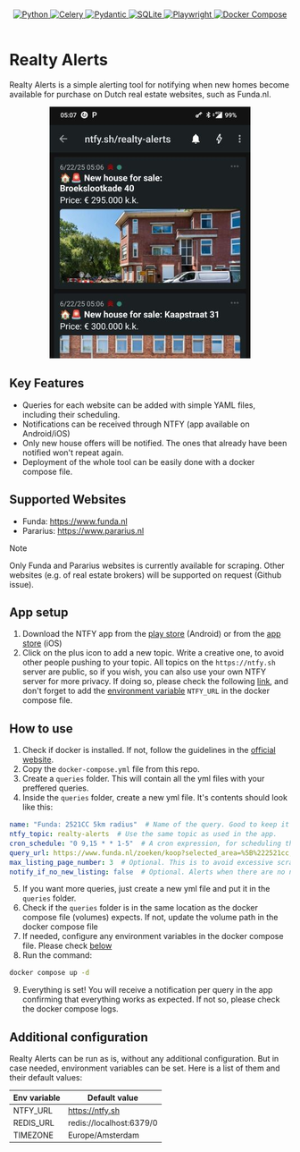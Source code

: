 <p align="center">
  <br/>
  <a href="https://www.python.org">
    <img src="https://img.shields.io/badge/Python-FFD43B?style=for-the-badge&logo=python&logoColor=blue"
    alt="Python"/>
  </a>
  <a href="https://docs.celeryq.dev/en/stable/getting-started/introduction.html">
    <img src="https://img.shields.io/badge/celery-%23a9cc54.svg?style=for-the-badge&logo=celery&logoColor=ddf4a4"
    alt="Celery"/>
  </a>
  <a href="https://docs.pydantic.dev/latest/">
    <img src="https://img.shields.io/badge/Pydantic-E92063?style=for-the-badge&logo=Pydantic&logoColor=white"
    alt="Pydantic"/>
  </a>
  <a href="https://sqlite.org">
    <img src="https://img.shields.io/badge/Sqlite-003B57?style=for-the-badge&logo=sqlite&logoColor=white" alt="SQLite">
  </a>
  <a href="https://playwright.dev/python/">
    <img src="https://img.shields.io/badge/Playwright-45ba4b?style=for-the-badge&logo=Playwright&logoColor=white"
    alt="Playwright"/>
  </a>
  <a href="https://docs.docker.com/compose/">
    <img src="https://img.shields.io/badge/Docker%20Compose-2496ED?style=for-the-badge&logo=docker&logoColor=white" alt="Docker Compose"/>
  </a>
  <br/>
  <br/>
</p>

# Realty Alerts

Realty Alerts is a simple alerting tool for notifying when new homes become available for purchase on Dutch real estate websites, such as Funda.nl.

<div align="center">
    <img src="./assets/images/app-example.jpg" >
</div>

## Key Features

- Queries for each website can be added with simple YAML files, including their scheduling.
- Notifications can be received through NTFY (app available on Android/iOS)
- Only new house offers will be notified. The ones that already have been notified won't repeat again.
- Deployment of the whole tool can be easily done with a docker compose file.

## Supported Websites

- Funda: https://www.funda.nl
- Pararius: https://www.pararius.nl

> [!NOTE]
> Only Funda and Pararius websites is currently available for scraping. Other websites (e.g. of real estate brokers) will be supported on request (Github issue).


## App setup

1. Download the NTFY app from the [play store](https://play.google.com/store/apps/details?id=io.heckel.ntfy) (Android) or from the [app store](https://apps.apple.com/us/app/ntfy/id1625396347) (iOS)
2. Click on the plus icon to add a new topic. Write a creative one, to avoid other people pushing to your topic. All topics on the `https://ntfy.sh` server are public, so if you wish, you can also use your own NTFY server for more privacy. If doing so, please check the following [link](https://docs.ntfy.sh/install/), and don't forget to add the [environment variable](#additional-configuration) `NTFY_URL` in the docker compose file.


## How to use

1. Check if docker is installed. If not, follow the guidelines in the [official website](https://docs.docker.com/engine/install/).
2. Copy the `docker-compose.yml` file from this repo.
3. Create a `queries` folder. This will contain all the yml files with your preffered queries.
4. Inside the `queries` folder, create a new yml file. It's contents should look like this:

```yml
name: "Funda: 2521CC 5km radius"  # Name of the query. Good to keep it concise.
ntfy_topic: realty-alerts  # Use the same topic as used in the app.
cron_schedule: "0 9,15 * * 1-5"  # A cron expression, for scheduling the query. Check https://crontab.guru for help.
query_url: https://www.funda.nl/zoeken/koop?selected_area=%5B%222521cc,10km%22%5D  # The query you're interested in.
max_listing_page_number: 3  # Optional. This is to avoid excessive scraping, which can result in website blocks.
notify_if_no_new_listing: false  # Optional. Alerts when there are no new query results.
```

5. If you want more queries, just create a new yml file and put it in the `queries` folder.
6. Check if the `queries` folder is in the same location as the docker compose file (volumes) expects. If not, update the volume path in the docker compose file
7. If needed, configure any environment variables in the docker compose file. Please check [below](#additional-configuration)
8. Run the command:

```bash
docker compose up -d
```

9. Everything is set! You will receive a notification per query in the app confirming that everything works as expected. If not so, please check the docker compose logs.

## Additional configuration

Realty Alerts can be run as is, without any additional configuration. But in case needed, environment variables can be set. Here is a list of them and their default values:

| Env variable | Default value                 |
| ------------ | ----------------------------- |
| NTFY_URL     | https://ntfy.sh               |
| REDIS_URL    | redis://localhost:6379/0      |
| TIMEZONE     | Europe/Amsterdam              |
